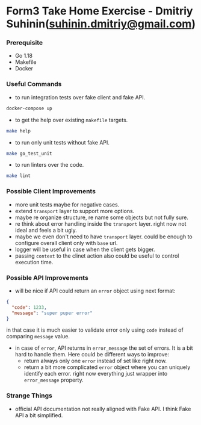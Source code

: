 # Form3 Take Home Exercise - Dmitriy Suhinin(suhinin.dmitriy@gmail.com)

### Prerequisite
- Go 1.18
- Makefile
- Docker

### Useful Commands
- to run integration tests over fake client and fake API.
```bash
docker-compose up 
```
- to get the help over existing `makefile` targets.
```bash
make help
```
- to run only unit tests without fake API.
```bash
make go_test_unit
```
- to run linters over the code.
```bash
make lint
```

### Possible Client Improvements
- more unit tests maybe for negative cases.
- extend `transport` layer to support more options.
- maybe re organize structure, re name some objects but not fully sure.
- re think about error handling inside the `transport` layer. right now not ideal and feels a bit ugly.
- maybe we even don't need to have `transport` layer. could be enough to configure overall client only with `base` url.
- logger will be useful in case when the client gets bigger.
- passing `context` to the clinet action also could be useful to control execution time.

### Possible API Improvements
- will be nice if API could return an `error` object using next format:
```json
{
  "code": 1233,
  "message": "super puper error"
}
```
in that case it is much easier to validate error only using `code` instead of comparing `message` value.
- in case of `error`, API returns in `error_message` the set of errors. It is a bit hard to handle them. Here could be different ways to improve:
  - return always only one `error` instead of set like right now.
  - return a bit more complicated `error` object where you can uniquely identify each error. right now everything just wrapper into `error_message` property.  

### Strange Things 
- official API documentation not really aligned with Fake API. I think Fake API a bit simplified.


